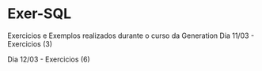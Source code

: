 # Exer-SQL
Exercicios e Exemplos realizados durante o curso da Generation
Dia 11/03 - Exercicios (3)

Dia 12/03 - Exercicios (6)
